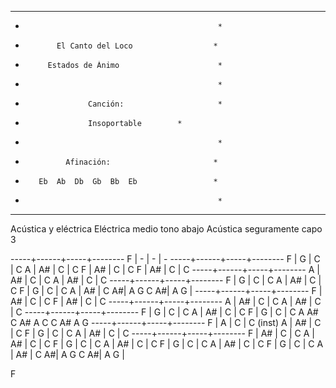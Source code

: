 **************************************************
*                                                *
*            El Canto del Loco                  *
*          Estados de Ánimo                      *
*                                                *
*                   Canción:                     *
*                   Insoportable		*
*                                                *
*              Afinación:                       *
*        Eb  Ab  Db  Gb  Bb  Eb                 *
*                                                *
**************************************************

Acústica y eléctrica
Eléctrica medio tono abajo
Acústica seguramente capo 3

-----+------+-----+--------
F    | -    | -   | -
-----+------+-----+--------
F    | G    | C   | C
A    | A#   | C   | C
F    | A#   | C   | C
F    | A#   | C   | C
-----+------+-----+--------
A    | A#   | C   | C
A    | A#   | C   | C
-----+------+-----+--------
F    | G    | C   | C
A    | A#   | C   | C
F    | G    | C   | C
A    | A#   | C A#| A  G 
C  A#| A  G |
-----+------+-----+--------
F    | A#   | C   | C
F    | A#   | C   | C
-----+------+-----+--------
A    | A#   | C   | C
A    | A#   | C   | C
-----+------+-----+--------
F    | G    | C   | C
A    | A#   | C   | C
F    | G    | C   | C
A A# C  A# A  C  C  A# A  G
-----+------+-----+--------
F    | A    | C   | C (inst)
A    | A#   | C   | C
F    | G    | C   | C
A    | A#   | C   | C
-----+------+-----+--------
F    | A#   | C   | C
A    | A#   | C   | C
F    | G    | C   | C
A    | A#   | C   | C
F    | G    | C   | C
A    | A#   | C   | C
F    | G    | C   | C
A    | A#   | C A#| A  G 
C  A#| A  G |

F